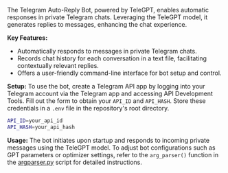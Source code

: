 The Telegram Auto-Reply Bot, powered by TeleGPT, enables automatic responses in private Telegram chats. Leveraging the TeleGPT model, it generates replies to messages, enhancing the chat experience.

**Key Features:**
- Automatically responds to messages in private Telegram chats.
- Records chat history for each conversation in a text file, facilitating contextually relevant replies.
- Offers a user-friendly command-line interface for bot setup and control.

**Setup:**
To use the bot, create a Telegram API app by logging into your Telegram account via the Telegram app and accessing API Development Tools. Fill out the form to obtain your `API_ID` and `API_HASH`. Store these credentials in a `.env` file in the repository's root directory.

```bash
API_ID=your_api_id
API_HASH=your_api_hash
```

**Usage:**
The bot initiates upon startup and responds to incoming private messages using the TeleGPT model. To adjust bot configurations such as GPT parameters or optimizer settings, refer to the `arg_parser()` function in the [argparser.py](../Telegpt/argparser.py) script for detailed instructions.